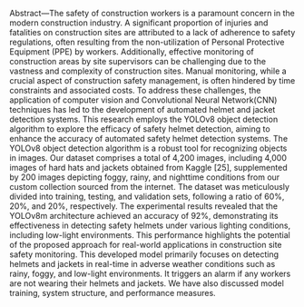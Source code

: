 Abstract—The safety of construction workers is a paramount
concern in the modern construction industry. A significant
proportion of injuries and fatalities on construction sites are
attributed to a lack of adherence to safety regulations, often
resulting from the non-utilization of Personal Protective Equipment (PPE) by workers. Additionally, effective monitoring of
construction areas by site supervisors can be challenging due
to the vastness and complexity of construction sites. Manual
monitoring, while a crucial aspect of construction safety management, is often hindered by time constraints and associated
costs. To address these challenges, the application of computer
vision and Convolutional Neural Network(CNN) techniques has
led to the development of automated helmet and jacket detection
systems. This research employs the YOLOv8 object detection
algorithm to explore the efficacy of safety helmet detection,
aiming to enhance the accuracy of automated safety helmet
detection systems. The YOLOv8 object detection algorithm is
a robust tool for recognizing objects in images. Our dataset
comprises a total of 4,200 images, including 4,000 images of hard
hats and jackets obtained from Kaggle [25], supplemented by
200 images depicting foggy, rainy, and nighttime conditions from
our custom collection sourced from the internet. The dataset
was meticulously divided into training, testing, and validation
sets, following a ratio of 60%, 20%, and 20%, respectively. The
experimental results revealed that the YOLOv8m architecture
achieved an accuracy of 92%, demonstrating its effectiveness
in detecting safety helmets under various lighting conditions,
including low-light environments. This performance highlights
the potential of the proposed approach for real-world applications
in construction site safety monitoring. This developed model
primarily focuses on detecting helmets and jackets in real-time
in adverse weather conditions such as rainy, foggy, and low-light
environments. It triggers an alarm if any workers are not wearing
their helmets and jackets. We have also discussed model training,
system structure, and performance measures.
